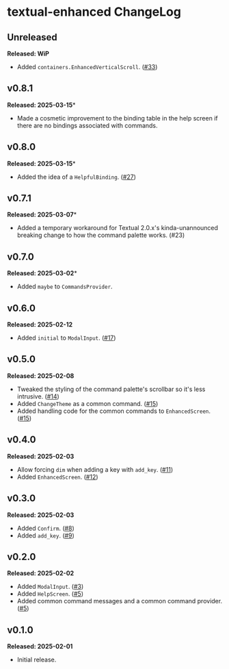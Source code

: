 # textual-enhanced ChangeLog

## Unreleased

**Released: WiP**

- Added `containers.EnhancedVerticalScroll`.
  ([#33](https://github.com/davep/textual-enhanced/pull/33))

## v0.8.1

**Released: 2025-03-15***

- Made a cosmetic improvement to the binding table in the help screen if
  there are no bindings associated with commands.

## v0.8.0

**Released: 2025-03-15***

- Added the idea of a `HelpfulBinding`.
  ([#27](https://github.com/davep/textual-enhanced/pull/27))

## v0.7.1

**Released: 2025-03-07***

- Added a temporary workaround for Textual 2.0.x's kinda-unannounced
  breaking change to how the command palette works.
  (#23[](https://github.com/davep/textual-enhanced/pull/23))

## v0.7.0

**Released: 2025-03-02***

- Added `maybe` to `CommandsProvider`.

## v0.6.0

**Released: 2025-02-12**

- Added `initial` to `ModalInput`.
  ([#17](https://github.com/davep/textual-enhanced/pull/17))

## v0.5.0

**Released: 2025-02-08**

- Tweaked the styling of the command palette's scrollbar so it's less
  intrusive. ([#14](https://github.com/davep/textual-enhanced/pull/14))
- Added `ChangeTheme` as a common command.
  ([#15](https://github.com/davep/textual-enhanced/pull/15))
- Added handling code for the common commands to `EnhancedScreen`.
  ([#15](https://github.com/davep/textual-enhanced/pull/15))

## v0.4.0

**Released: 2025-02-03**

- Allow forcing `dim` when adding a key with `add_key`.
  ([#11](https://github.com/davep/textual-enhanced/pull/11))
- Added `EnhancedScreen`.
  ([#12](https://github.com/davep/textual-enhanced/pull/12))

## v0.3.0

**Released: 2025-02-03**

- Added `Confirm`. ([#8](https://github.com/davep/textual-enhanced/pull/8))
- Added `add_key`. ([#9](https://github.com/davep/textual-enhanced/pull/9))

## v0.2.0

**Released: 2025-02-02**

- Added `ModalInput`.
  ([#3](https://github.com/davep/textual-enhanced/pull/3))
- Added `HelpScreen`.
  ([#5](https://github.com/davep/textual-enhanced/pull/5))
- Added common command messages and a common command provider.
  ([#5](https://github.com/davep/textual-enhanced/pull/5))

## v0.1.0

**Released: 2025-02-01**

- Initial release.

[//]: # (ChangeLog.md ends here)
